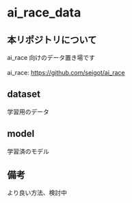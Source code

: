 # ai_race_data

## 本リポジトリについて
ai_race 向けのデータ置き場です <br>
<br>
ai_race: https://github.com/seigot/ai_race

## dataset
学習用のデータ

## model
学習済のモデル

## 備考
より良い方法、検討中
